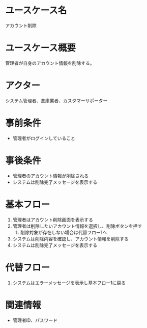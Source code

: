 # ユースケース名
アカウント削除

# ユースケース概要
管理者が自身のアカウント情報を削除する。

# アクター
システム管理者、倉庫業者、カスタマーサポーター

# 事前条件
- 管理者がログインしていること

# 事後条件
- 管理者のアカウント情報が削除される
- システムは削除完了メッセージを表示する

# 基本フロー
1. 管理者はアカウント削除画面を表示する
2. 管理者は削除したいアカウント情報を選択し、削除ボタンを押す
    1. 削除対象が存在しない場合は代替フロー1へ
3. システムは削除内容を確認し、アカウント情報を削除する
4. システムは削除完了メッセージを表示する

# 代替フロー
1. システムはエラーメッセージを表示し基本フロー1に戻る

# 関連情報
- 管理者ID、パスワード
